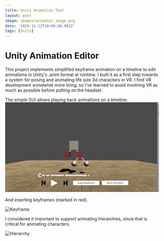 ```yaml
---
title: Unity Animation Tool
layout: post
image: images/animator_image.png
date: '1929-12-12T10:00:00.001Z'
tags: [Unity]
---
```

Unity Animation Editor
===

This project implements simplified keyframe animation on a timeline to edit animations in Unity's .anim format at runtime.
I built it as a first step towards a system for posing and animating life size 3d characters in VR. I find VR development somewhat more tiring, so I've learned to avoid involving VR as much as possible before putting on the headset.

The simple GUI allows playing back animations on a timeline.
![Playback](./images/playback.gif)

And inserting keyframes (marked in red). 

![Keyframe](./images/insert_keyframe.gif)

I considered it important to support animating hierarchies, since that is critical for animating characters. 

![Hierarchy](./images/hierarchy.gif)
